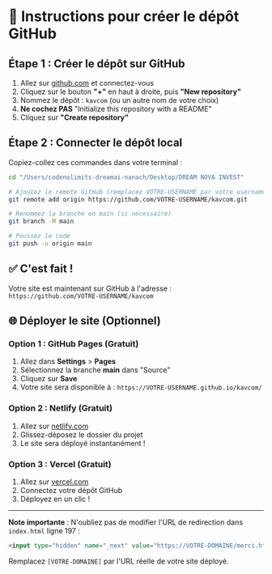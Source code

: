 # 🚀 Instructions pour créer le dépôt GitHub

## Étape 1 : Créer le dépôt sur GitHub

1. Allez sur [github.com](https://github.com) et connectez-vous
2. Cliquez sur le bouton **"+"** en haut à droite, puis **"New repository"**
3. Nommez le dépôt : `kavcom` (ou un autre nom de votre choix)
4. **Ne cochez PAS** "Initialize this repository with a README"
5. Cliquez sur **"Create repository"**

## Étape 2 : Connecter le dépôt local

Copiez-collez ces commandes dans votre terminal :

```bash
cd "/Users/codenolimits-dreamai-nanach/Desktop/DREAM NOVA INVEST"

# Ajoutez le remote GitHub (remplacez VOTRE-USERNAME par votre username)
git remote add origin https://github.com/VOTRE-USERNAME/kavcom.git

# Renommez la branche en main (si nécessaire)
git branch -M main

# Poussez le code
git push -u origin main
```

## ✅ C'est fait !

Votre site est maintenant sur GitHub à l'adresse :
`https://github.com/VOTRE-USERNAME/kavcom`

## 🌐 Déployer le site (Optionnel)

### Option 1 : GitHub Pages (Gratuit)

1. Allez dans **Settings** > **Pages**
2. Sélectionnez la branche **main** dans "Source"
3. Cliquez sur **Save**
4. Votre site sera disponible à : `https://VOTRE-USERNAME.github.io/kavcom/`

### Option 2 : Netlify (Gratuit)

1. Allez sur [netlify.com](https://netlify.com)
2. Glissez-déposez le dossier du projet
3. Le site sera déployé instantanément !

### Option 3 : Vercel (Gratuit)

1. Allez sur [vercel.com](https://vercel.com)
2. Connectez votre dépôt GitHub
3. Déployez en un clic !

---

**Note importante** : N'oubliez pas de modifier l'URL de redirection dans `index.html` ligne 197 :

```html
<input type="hidden" name="_next" value="https://VOTRE-DOMAINE/merci.html">
```

Remplacez `[VOTRE-DOMAINE]` par l'URL réelle de votre site déployé.

